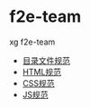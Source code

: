 f2e-team
========

xg f2e-team

* [目录文件规范](dir-guideline.md)
* [HTML规范](html-guideline.md)
* [CSS规范](css-guideline.md)
* [JS规范](js-guideline.md)